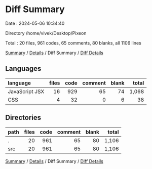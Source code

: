 # Diff Summary

Date : 2024-05-06 10:34:40

Directory /home/vivek/Desktop/Pixeon

Total : 20 files,  961 codes, 65 comments, 80 blanks, all 1106 lines

[Summary](results.md) / [Details](details.md) / Diff Summary / [Diff Details](diff-details.md)

## Languages
| language | files | code | comment | blank | total |
| :--- | ---: | ---: | ---: | ---: | ---: |
| JavaScript JSX | 16 | 929 | 65 | 74 | 1,068 |
| CSS | 4 | 32 | 0 | 6 | 38 |

## Directories
| path | files | code | comment | blank | total |
| :--- | ---: | ---: | ---: | ---: | ---: |
| . | 20 | 961 | 65 | 80 | 1,106 |
| src | 20 | 961 | 65 | 80 | 1,106 |

[Summary](results.md) / [Details](details.md) / Diff Summary / [Diff Details](diff-details.md)